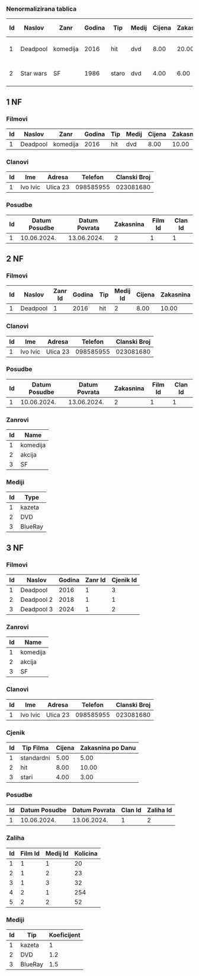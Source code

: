 

### Nenormalizirana tablica

| Id  | Naslov     | Zanr    | Godina | Tip  | Medij | Cijena | Zakasnina | Datum Posudbe         | Clan       | Clanski Broj |
| --- | ---------- | ------- | ------ | ---- | ----- | ------ | --------- | --------------------- | ---------- | ------------- |
| 1   | Deadpool   | komedija| 2016   | hit  | dvd   | 8.00   | 20.00     | 10.06.2024. - 13.06.2024. | Ivo Ivic   | 023081680     |
| 2   | Star wars  | SF      | 1986   | staro| dvd   | 4.00   | 6.00      | 10.06.2024. - 12.06.2024. | Pavo Pavic | 452345245     |


## 1 NF

### Filmovi

| Id  | Naslov    | Zanr    | Godina | Tip  | Medij | Cijena | Zakasnina |
| --- | --------- | ------- | ------ | ---- | ----- | ------ | --------- |
| 1   | Deadpool  | komedija| 2016   | hit  | dvd   | 8.00   | 10.00     |

### Clanovi

| Id  | Ime       | Adresa  | Telefon  | Clanski Broj |
| --- | --------- | ------- | -------- | ------------- |
| 1   | Ivo Ivic  | Ulica 23| 098585955| 023081680     |

### Posudbe

| Id  | Datum Posudbe | Datum Povrata | Zakasnina | Film Id | Clan Id |
| --- | ------------- | -------------- | --------- | ------- | ------- |
| 1   | 10.06.2024.   | 13.06.2024.    | 2         | 1       | 1       |

## 2 NF

### Filmovi

| Id  | Naslov    | Zanr Id | Godina | Tip  | Medij Id | Cijena | Zakasnina |
| --- | --------- | ------- | ------ | ---- | -------- | ------ | --------- |
| 1   | Deadpool  | 1       | 2016   | hit  | 2        | 8.00   | 10.00     |

### Clanovi

| Id  | Ime       | Adresa  | Telefon  | Clanski Broj |
| --- | --------- | ------- | -------- | ------------- |
| 1   | Ivo Ivic  | Ulica 23| 098585955| 023081680     |

### Posudbe

| Id  | Datum Posudbe | Datum Povrata | Zakasnina | Film Id | Clan Id |
| --- | ------------- | -------------- | --------- | ------- | ------- |
| 1   | 10.06.2024.   | 13.06.2024.    | 2         | 1       | 1       |

### Zanrovi

| Id  | Name      |
| --- | --------- |
| 1   | komedija  |
| 2   | akcija    |
| 3   | SF        |

### Mediji

| Id  | Type      |
| --- | --------- |
| 1   | kazeta    |
| 2   | DVD       |
| 3   | BlueRay   |

## 3 NF

### Filmovi

| Id  | Naslov    | Godina | Zanr Id | Cjenik Id |
| --- | --------- | ------ | ------- | --------- |
| 1   | Deadpool  | 2016   | 1       | 3         |
| 2   | Deadpool 2| 2018   | 1       | 1         |
| 3   | Deadpool 3| 2024   | 1       | 2         |

### Zanrovi

| Id  | Name      |
| --- | --------- |
| 1   | komedija  |
| 2   | akcija    |
| 3   | SF        |

### Clanovi

| Id  | Ime       | Adresa  | Telefon  | Clanski Broj |
| --- | --------- | ------- | -------- | ------------- |
| 1   | Ivo Ivic  | Ulica 23| 098585955| 023081680     |

### Cjenik

| Id  | Tip Filma  | Cijena | Zakasnina po Danu |
| --- | ---------- | ------ | ----------------- |
| 1   | standardni | 5.00   | 5.00              |
| 2   | hit        | 8.00   | 10.00             |
| 3   | stari      | 4.00   | 3.00              |

### Posudbe

| Id  | Datum Posudbe | Datum Povrata | Clan Id | Zaliha Id |
| --- | ------------- | -------------- | ------- | --------- |
| 1   | 10.06.2024.   | 13.06.2024.    | 1       | 2         |

### Zaliha

| Id  | Film Id | Medij Id | Kolicina |
| --- | ------- | -------- | -------- |
| 1   | 1       | 1        | 20       |
| 2   | 1       | 2        | 23       |
| 3   | 1       | 3        | 32       |
| 4   | 2       | 1        | 254      |
| 5   | 2       | 2        | 52       |

### Mediji

| Id  | Tip      | Koeficijent |
| --- | -------- | ----------- |
| 1   | kazeta   | 1           |
| 2   | DVD      | 1.2         |
| 3   | BlueRay  | 1.5         |

